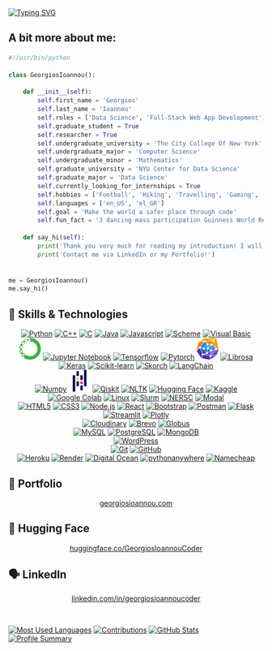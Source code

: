 [![Typing SVG](https://readme-typing-svg.demolab.com?font=Times+New+Roman&size=30&duration=2500&pause=1000&color=777777&width=900&lines=Welcome+I'm+Georgios+Ioannou!%F0%9F%91%8B;I'm+an+aspiring+data+scientist+%F0%9F%95%B5%EF%B8%8F+who+also+%E2%9D%A4%EF%B8%8F+full-stack+web+development+%F0%9F%91%A8%E2%80%8D%F0%9F%92%BB!;Currently+pursuing+a+MS+degree+%F0%9F%A7%91%E2%80%8D%F0%9F%8E%93+in+Data+Science+%F0%9F%95%B5%EF%B8%8F+at+NYU+CDS+%F0%9F%97%BD;With+main+goal+to+make+the+%F0%9F%8C%8E+a+safer+place+for+everyone+through+%3C%2F%3E!;Be+productive!%F0%9F%9A%80Be+creative!%F0%9F%9A%80Be+innovative!%F0%9F%9A%80;Your+only+limit+is+you!%F0%9F%93%88)](https://git.io/typing-svg)

## A bit more about me:

```python
#!/usr/bin/python

class GeorgiosIoannou():

    def __init__(self):
        self.first_name = 'Georgios'
        self.last_name = 'Ioannou'
        self.roles = ['Data Science', 'Full-Stack Web App Development']
        self.graduate_student = True
        self.researcher = True
        self.undergraduate_university = 'The City College Of New York'
        self.undergraduate_major = 'Computer Science'
        self.undergraduate_minor = 'Mathematics'
        self.graduate_university = 'NYU Center for Data Science'
        self.graduate_major = 'Data Science'
        self.currently_looking_for_internships = True
        self.hobbies = ['Football', 'Hiking', 'Travelling', 'Gaming', 'Dancing']
        self.languages = ['en_US', 'el_GR']
        self.goal = 'Make the world a safer place through code'
        self.fun_fact = '3 dancing mass participation Guinness World Records'

    def say_hi(self):
        print('Thank you very much for reading my introduction! I will be more than happy to work on a project together!')
        print('Contact me via LinkedIn or my Portfolio!')


me = GeorgiosIoannou()
me.say_hi()
```

## 🧰 Skills & Technologies

<p align="center">
    <a href="https://www.python.org/"><img src="https://www.vectorlogo.zone/logos/python/python-icon.svg" alt="Python" width="43" height="43"></a>
    <a href="https://en.cppreference.com/w/"><img src="https://upload.wikimedia.org/wikipedia/commons/1/18/ISO_C%2B%2B_Logo.svg" alt="C++" width="43" height="43"></a>
    <a href="https://en.cppreference.com/w/c/language"><img src="https://upload.wikimedia.org/wikipedia/commons/1/18/C_Programming_Language.svg" alt="C" width="43" height="43"></a>
    <a href="https://www.java.com/en/"><img src="https://www.vectorlogo.zone/logos/java/java-icon.svg" alt="Java" width="43" height="43"></a>
    <a href="https://www.javascript.com/"><img src="https://vectorwiki.com/images/G9sE3__javascript.svg" alt="Javascript" width="43" height="43"></a>
    <a href="https://docs.racket-lang.org/r5rs/index.html"><img src="https://upload.wikimedia.org/wikipedia/commons/3/39/Lambda_lc.svg" alt="Scheme" width="43" height="43"></a>
    <a href="https://learn.microsoft.com/en-us/dotnet/visual-basic/"><img src="https://www.vectorlogo.zone/logos/microsoft_vb/microsoft_vb-icon.svg" alt="Visual Basic" width="43" height="43"></a>
    <br />
    <a href="https://www.anaconda.com/"><img src="https://raw.githubusercontent.com/devicons/devicon/55609aa5bd817ff167afce0d965585c92040787a/icons/anaconda/anaconda-original.svg" alt="Anaconda" width="43" height="43"></a>
    <a href="https://jupyter.org/"><img src="https://www.vectorlogo.zone/logos/jupyter/jupyter-icon.svg" alt="Jupyter Notebook" width="43" height="43"></a>
    <a href="https://www.tensorflow.org/"><img src="https://www.vectorlogo.zone/logos/tensorflow/tensorflow-icon.svg" alt="Tensorflow" width="43" height="43"></a>
    <a href="https://pytorch.org/"><img src="https://www.vectorlogo.zone/logos/pytorch/pytorch-icon.svg" alt="Pytorch" width="43" height="43"></a>
    <a href="https://pytorch-geometric.readthedocs.io/en/latest/"><img src="https://raw.githubusercontent.com/pyg-team/pyg_sphinx_theme/master/pyg_sphinx_theme/static/img/pyg_logo.png" alt="Pytorch Geometric" width="43" height="43"></a>
    <a href="https://librosa.org/doc/latest/index.html"><img src="https://avatars.githubusercontent.com/u/18124827?s=200&v=4" alt="Librosa" width="43" height="43"></a>
    <a href="https://keras.io/"><img src="https://raw.githubusercontent.com/valohai/ml-logos/d8dfb916e50a93a41f3b1ed2ca7bd3dbc77030a2/keras.svg" alt="Keras" width="43" height="43"></a>
    <a href="https://scikit-learn.org/stable/"><img src="https://upload.wikimedia.org/wikipedia/commons/0/05/Scikit_learn_logo_small.svg" alt="Scikit-learn" width="53" height="53"></a>
    <a href="https://skorch.readthedocs.io/en/stable/"><img src="https://avatars.githubusercontent.com/u/47992320?s=200&v=4" alt="Skorch" width="43" height="43"></a>
    <a href="https://www.langchain.com/"><img src="https://lancedb.github.io/lancedb/assets/langchain.png" alt="LangChain" width="63" height="53"></a>
    <br />
    <a href="https://numpy.org/"><img src="https://www.vectorlogo.zone/logos/numpy/numpy-icon.svg" alt="Numpy" width="43" height="43"></a>
    <a href="https://pandas.pydata.org/"><img src="https://raw.githubusercontent.com/devicons/devicon/55609aa5bd817ff167afce0d965585c92040787a/icons/pandas/pandas-original.svg" alt="Pandas" width="43" height="43"></a>
    <a href="https://qiskit.org/"><img src="https://upload.wikimedia.org/wikipedia/commons/5/51/Qiskit-Logo.svg" alt="Qiskit" width="41" height="43"></a>
    <a href="https://www.nltk.org/"><img src="https://miro.medium.com/v2/resize:fit:592/1*YM2HXc7f4v02pZBEO8h-qw.png" alt="NLTK" width="43" height="43"></a>
    <a href="https://huggingface.co/"><img src="https://avatars.githubusercontent.com/u/25720743?s=200&v=4" alt="Hugging Face" width="43" height="43"></a>
    <a href="https://www.kaggle.com/"><img src="https://www.vectorlogo.zone/logos/kaggle/kaggle-icon.svg" alt="Kaggle" width="43" height="43"></a>
    <a href="https://colab.google/"><img src="https://colab.research.google.com/img/colab_favicon_256px.png" alt="Google Colab" width="41" height="43"></a>
    <a href="https://www.linux.org/"><img src="https://www.vectorlogo.zone/logos/linux/linux-icon.svg" alt="Linux" width="43" height="43"></a>
    <a href="https://slurm.schedmd.com/"><img src="https://upload.wikimedia.org/wikipedia/commons/thumb/3/3a/Slurm_logo.svg/1180px-Slurm_logo.svg.png?20170928000248" alt="Slurm" width="43" height="43"></a>
    <a href="https://www.nersc.gov/"><img src="https://yt3.googleusercontent.com/ytc/APkrFKYK3y75KOUhzTAxFHTe3EAY5FLlXQfMYQdnce9M=s900-c-k-c0x00ffffff-no-rj" alt="NERSC" width="43" height="43"></a>
    <a href="https://modal.com/"><img src="https://avatars.githubusercontent.com/u/88658467?s=200&v=4" alt="Modal" width="43" height="43"></a>
    <br />
    <a href="https://developer.mozilla.org/en-US/docs/Web/HTML"><img src="https://www.vectorlogo.zone/logos/w3_html5/w3_html5-icon.svg" alt="HTML5" width="43" height="43"></a>
    <a href="https://developer.mozilla.org/en-US/docs/Web/CSS"><img src="https://www.vectorlogo.zone/logos/w3_css/w3_css-icon.svg" alt="CSS3" width="43" height="43"></a>
    <a href="https://nodejs.org/en"><img src="https://www.vectorlogo.zone/logos/nodejs/nodejs-horizontal.svg" alt="Node.js" width="110" height="50"></a>
    <a href="https://react.dev/"><img src="https://www.vectorlogo.zone/logos/reactjs/reactjs-icon.svg" alt="React" width="43" height="43"></a>
    <a href="https://getbootstrap.com/"><img src="https://upload.vectorlogo.zone/logos/getbootstrap/images/987f8f6c-263a-47b1-a85d-853cfca215d9.svg" alt="Bootstrap" width="47" height="47"></a>
    <a href="https://www.postman.com/"><img src="https://www.vectorlogo.zone/logos/getpostman/getpostman-icon.svg" alt="Postman" width="43" height="43"></a>
    <a href="https://flask.palletsprojects.com/en/2.3.x/"><img src="https://www.vectorlogo.zone/logos/palletsprojects_flask/palletsprojects_flask-icon~v2.svg" alt="Flask" width="43" height="43"></a>
    <a href="https://streamlit.io/"><img src="https://raw.githubusercontent.com/gilbarbara/logos/bea0759cf5fbfaad7e92e6032ff9481dd82de561/logos/streamlit.svg" alt="Streamlit" width="43" height="43"></a>
    <a href="https://plotly.com/"><img src="https://www.vectorlogo.zone/logos/plotly/plotly-icon.svg" alt="Plotly" width="43" height="43"></a>
    <br />
    <a href="https://cloudinary.com/"><img src="https://raw.githubusercontent.com/gilbarbara/logos/bea0759cf5fbfaad7e92e6032ff9481dd82de561/logos/cloudinary-icon.svg" alt="Cloudinary" width="43" height="43"></a>
    <a href="https://www.brevo.com/"><img src="https://cdn.shopify.com/app-store/listing_images/79794a9fb07b6edc28ca3ce5ff5fef4a/icon/CMDSgsTx-f4CEAE=.png" alt="Brevo" width="43" height="43"></a>
    <a href="https://www.globus.org/"><img src="https://www.globus.org/assets/images/logo_globus-solid.svg" alt="Globus" width="53" height="53"></a>
    <br />
    <a href="https://www.mysql.com/"><img src="https://www.vectorlogo.zone/logos/mysql/mysql-icon.svg" alt="MySQL" width="43" height="43"></a>
    <a href="https://www.postgresql.org/"><img src="https://www.vectorlogo.zone/logos/postgresql/postgresql-icon.svg" alt="PostgreSQL" width="43" height="43"></a>
    <a href="https://www.mongodb.com/"><img src="https://www.vectorlogo.zone/logos/mongodb/mongodb-icon.svg" alt="MongoDB" width="43" height="43"/></a>
    <br />
    <a href="https://wordpress.com/"><img src="https://www.vectorlogo.zone/logos/wordpress/wordpress-icon.svg" alt="WordPress" width="43" height="43"/></a>
    <br />
    <a href="https://git-scm.com/"><img src="https://www.vectorlogo.zone/logos/git-scm/git-scm-icon.svg" alt="Git" width="47" height="47"></a>
    <a href="https://github.com/"><img src="https://brandeps.com/logo-download/G/GitHub-Icon-logo-vector-01.svg" alt="GitHub" width="43" height="43"></a>
    <br />
    <a href="https://www.heroku.com/"><img src="https://www.vectorlogo.zone/logos/heroku/heroku-icon.svg" alt="Heroku" width="43" height="43"></a>
    <a href="https://render.com/"><img src="https://images.g2crowd.com/uploads/product/image/large_detail/large_detail_477db83f729d63210139ec7cd29c1351/render-render.png" alt="Render" width="43" height="43"></a>
    <a href="https://www.digitalocean.com/"><img src="https://www.vectorlogo.zone/logos/digitalocean/digitalocean-icon.svg" alt="Digital Ocean" width="43" height="43"></a>
    <a href="https://www.pythonanywhere.com/"><img src="https://raw.githubusercontent.com/simple-icons/simple-icons/fdbaaa2d5f994288cf998080060c578417f0071f/icons/pythonanywhere.svg" alt="pythonanywhere" width="43" height="43"></a>
    <a href="https://www.namecheap.com/"><img src="https://raw.githubusercontent.com/detain/svg-logos/af43b58bee054f40b2c215d97b983d03b190f0d4/svg/n/namecheap.svg" alt="Namecheap" width="53" height="43"></a>
</p>

## 💼 Portfolio

<p align="center">
    <a href="https://georgiosioannou.com">georgiosioannou.com</a>
</p>

## 🤗 Hugging Face

<p align="center">
    <a href="https://huggingface.co/GeorgiosIoannouCoder">huggingface.co/GeorgiosIoannouCoder</a>
</p>

## 🗣 LinkedIn

<p align="center">
    <a href="https://www.linkedin.com/in/georgiosioannoucoder">linkedin.com/in/georgiosioannoucoder</a>
</p>

<br />

[![Most Used Languages](https://github-readme-stats.vercel.app/api/top-langs/?username=GeorgiosIoannouCoder&hide_progress=true&langs_count=10)](https://github.com/GeorgiosIoannouCoder)
[![Contributions](https://github-readme-streak-stats.herokuapp.com/?user=GeorgiosIoannouCoder)](https://github.com/GeorgiosIoannouCoder)
[![GitHub Stats](https://github-readme-stats.vercel.app/api?username=GeorgiosIoannouCoder&show=reviews,discussions_started,discussions_answered&hide_rank=true&show_icons=true)](https://github.com/GeorgiosIoannouCoder)
[![Profile Summary](https://github-profile-summary-cards.vercel.app/api/cards/profile-details?username=GeorgiosIoannouCoder)](https://github.com/GeorgiosIoannouCoder)

<!--### Hi there 👋-->

<!--
**GeorgiosIoannouCoder/GeorgiosIoannouCoder** is a ✨ _special_ ✨ repository because its `README.md` (this file) appears on your GitHub profile.

Here are some ideas to get you started:

- 🔭 I’m currently working on ...
- 🌱 I’m currently learning ...
- 👯 I’m looking to collaborate on ...
- 🤔 I’m looking for help with ...
- 💬 Ask me about ...
- 📫 How to reach me: ...
- 😄 Pronouns: ...
- ⚡ Fun fact: ...
-->
